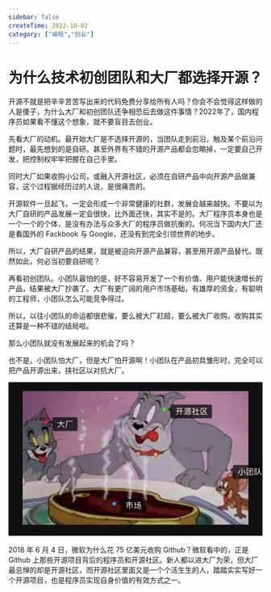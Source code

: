 ```yaml
---
sidebar: false
createTime: 2022-10-02
category: ["编程","创业"] 
---
```


# 为什么技术初创团队和大厂都选择开源？

开源不就是把辛辛苦苦写出来的代码免费分享给所有人吗？你会不会觉得这样做的人是傻子，为什么大厂和初创团队还争相恐后去做这件事情？2022年了，国内程序员如果看不懂这个想象，就不要盲目去创业。

<!-- more -->

先看大厂的动机。最开始大厂是不选择开源的，当团队走到前沿，触及某个前沿问题时，最先想到的是自研。甚至外界有不错的开源产品都会忽略掉，一定要自己开发，把控制权牢牢把握在自己手里。

同时大厂如果收购小公司，或融入开源社区，必须在自研产品中向开源产品做兼容，这个过程据经历过的人说，是很痛苦的。

开源软件一旦起飞，一定会形成一个非常健康的社群，发展会越来越快。不要以为大厂自研的产品发展一定会很快，比外面还快，其实不是的。大厂程序员本身也是一个一个的个体，是没有办法与众多大厂的程序员做抗衡的。何况当下国内大厂还是看国外的 Fackbook 与 Google，还没有到完全引领世界的地步。

所以，大厂自研产品的结果，就是被迫向开源产品兼容，甚至用开源产品替代。既然如此，何必当初要自研呢？

再看初创团队。小团队最怕的是，好不容易开发了一个有价值、用户能快速增长的产品，结果被大厂抄袭了。大厂有更广阔的用户市场基础，有雄厚的资金，有聪明的工程师，小团队怎么可能竞争得过。

所以，以往小团队的命运都很悲催，要么被大厂赶超，要么被大厂收购。收购其实还算是一种不错的结局啦。

那么小团队就没有发展起来的机会了吗？

也不是。小团队怕大厂，但是大厂怕开源啊！小团队在产品初具雏形时，完全可以把产品开源出来，挟社区以对抗大厂。

![开源社区、大厂与小团队](./assets/image-20221002200644219.png)

2018 年 6 月 4 日，微软为什么花 75 亿美元收购 Github？微软看中的，正是 Github 上那些开源项目背后的程序员和开源社区。新人都以进大厂为荣，但大厂最忌惮的却是开源社区，而开源社区里面又是一个个活生生的人，踏踏实实写好一个开源项目，也是程序员实现自身价值的有效方式之一。
